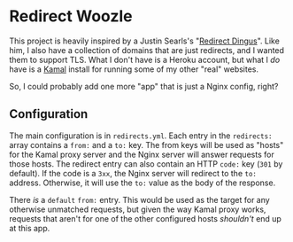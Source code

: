 Redirect Woozle
===============

This project is heavily inspired by a Justin Searls's
"[Redirect Dingus][dingus]". Like him, I also have a collection of domains that
are just redirects, and I wanted them to support TLS. What I don't have is a
Heroku account, but what I _do_ have is a [Kamal][kamal] install for running
some of my other "real" websites.

So, I could probably add one more "app" that is just a Nginx config, right?

Configuration
-------------

The main configuration is in `redirects.yml`. Each entry in the `redirects:`
array contains a `from:` and a `to:` key. The from keys will be used as "hosts"
for the Kamal proxy server and the Nginx server will answer requests for those
hosts. The redirect entry can also contain an HTTP `code:` key (`301` by
default). If the code is a `3xx`, the Nginx server will redirect to the `to:`
address. Otherwise, it will use the `to:` value as the body of the response.

There _is_ a `default` `from:` entry. This would be used as the target for any
otherwise unmatched requests, but given the way Kamal proxy works, requests
that aren't for one of the other configured hosts _shouldn't_ end up at this
app.

[dingus]: https://github.com/searls/redirect-dingus
[kamal]: https://kamal-deploy.org/
